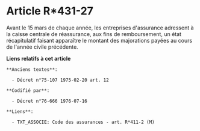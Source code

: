 # Article R*431-27

Avant le 15 mars de chaque année, les entreprises d'assurance adressent à la caisse centrale de réassurance, aux fins de
remboursement, un état récapitulatif faisant apparaître le montant des majorations payées au cours de l'année civile
précédente.

**Liens relatifs à cet article**

	**Anciens textes**:

	  - Décret n°75-107 1975-02-20 art. 12

	**Codifié par**:

	  - Décret n°76-666 1976-07-16

	**Liens**:

	  - TXT_ASSOCIE: Code des assurances - art. R*411-2 (M)
